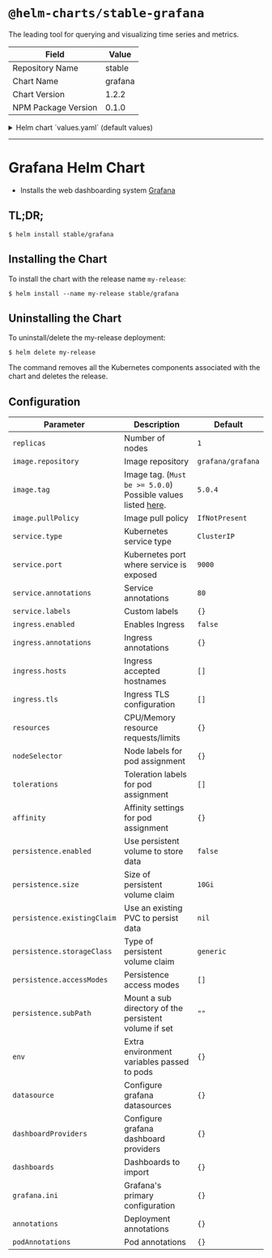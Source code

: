 # `@helm-charts/stable-grafana`

The leading tool for querying and visualizing time series and metrics.

| Field               | Value   |
| ------------------- | ------- |
| Repository Name     | stable  |
| Chart Name          | grafana |
| Chart Version       | 1.2.2   |
| NPM Package Version | 0.1.0   |

<details>

<summary>Helm chart `values.yaml` (default values)</summary>

```yaml
replicas: 1

image:
  repository: grafana/grafana
  tag: 5.0.4
  pullPolicy: IfNotPresent

  ## Optionally specify an array of imagePullSecrets.
  ## Secrets must be manually created in the namespace.
  ## ref: https://kubernetes.io/docs/tasks/configure-pod-container/pull-image-private-registry/
  ##
  # pullSecrets:
  #   - myRegistrKeySecretName

downloadDashboardsImage:
  repository: appropriate/curl
  tag: latest
  pullPolicy: IfNotPresent

## Pod Annotations
# podAnnotations: {}

## Deployment annotations
# annotations: {}

## Expose the grafana service to be accessed from outside the cluster (LoadBalancer service).
## or access it from within the cluster (ClusterIP service). Set the service type and the port to serve it.
## ref: http://kubernetes.io/docs/user-guide/services/
##
service:
  type: ClusterIP
  port: 80
  annotations: {}
  labels: {}

ingress:
  enabled: false
  annotations:
    {}
    # kubernetes.io/ingress.class: nginx
    # kubernetes.io/tls-acme: "true"
  path: /
  hosts:
    - chart-example.local
  tls: []
  #  - secretName: chart-example-tls
  #    hosts:
  #      - chart-example.local

resources: {}
#  limits:
#    cpu: 100m
#    memory: 128Mi
#  requests:
#    cpu: 100m
#    memory: 128Mi

## Node labels for pod assignment
## ref: https://kubernetes.io/docs/user-guide/node-selection/
#
nodeSelector: {}

## Tolerations for pod assignment
## ref: https://kubernetes.io/docs/concepts/configuration/taint-and-toleration/
##
tolerations: []

## Affinity for pod assignment
## ref: https://kubernetes.io/docs/concepts/configuration/assign-pod-node/#affinity-and-anti-affinity
##
affinity: {}

## Enable persistence using Persistent Volume Claims
## ref: http://kubernetes.io/docs/user-guide/persistent-volumes/
##
persistence:
  enabled: false
  # storageClassName: default
  # accessModes:
  #   - ReadWriteOnce
  # size: 10Gi
  # annotations: {}
  # subPath: ""
  # existingClaim:

adminUser: admin
# adminPassword: strongpassword

## Extra environment variables that will be pass onto deployment pods
env: {}

# Pass the plugins you want installed as a comma separated list.
# plugins: "digrich-bubblechart-panel,grafana-clock-panel"
plugins: ''

## Configure grafana datasources
## ref: http://docs.grafana.org/administration/provisioning/#datasources
##
datasources: {}
#  datasources.yaml:
#    apiVersion: 1
#    datasources:
#    - name: Prometheus
#      type: prometheus
#      url: http://prometheus-prometheus-server
#      access: proxy
#      isDefault: true

## Configure grafana dashboard providers
## ref: http://docs.grafana.org/administration/provisioning/#dashboards
##
dashboardProviders: {}
#  dashboardproviders.yaml:
#    apiVersion: 1
#    providers:
#    - name: 'default'
#      orgId: 1
#      folder: ''
#      type: file
#      disableDeletion: false
#      editable: true
#      options:
#        path: /var/lib/grafana/dashboards

## Configure grafana dashboard to import
## NOTE: To use dashboards you must also enable/configure dashboardProviders
## ref: https://grafana.com/dashboards
##
dashboards: {}
#  some-dashboard:
#    json: |
#      $RAW_JSON
#  prometheus-stats:
#    gnetId: 2
#    revision: 2
#    datasource: Prometheus
#  local-dashboard:
#    url: https://example.com/repository/test.json

## Grafana's primary configuration
## NOTE: values in map will be converted to ini format
## ref: http://docs.grafana.org/installation/configuration/
##
grafana.ini:
  paths:
    data: /var/lib/grafana/data
    logs: /var/log/grafana
    plugins: /var/lib/grafana/plugins
  analytics:
    check_for_updates: true
  log:
    mode: console
  grafana_net:
    url: https://grafana.net
```

</details>

---

# Grafana Helm Chart

- Installs the web dashboarding system [Grafana](http://grafana.org/)

## TL;DR;

```console
$ helm install stable/grafana
```

## Installing the Chart

To install the chart with the release name `my-release`:

```console
$ helm install --name my-release stable/grafana
```

## Uninstalling the Chart

To uninstall/delete the my-release deployment:

```console
$ helm delete my-release
```

The command removes all the Kubernetes components associated with the chart and deletes the release.

## Configuration

| Parameter                   | Description                                                                                                    | Default           |
| --------------------------- | -------------------------------------------------------------------------------------------------------------- | ----------------- |
| `replicas`                  | Number of nodes                                                                                                | `1`               |
| `image.repository`          | Image repository                                                                                               | `grafana/grafana` |
| `image.tag`                 | Image tag. (`Must be >= 5.0.0`) Possible values listed [here](https://hub.docker.com/r/grafana/grafana/tags/). | `5.0.4`           |
| `image.pullPolicy`          | Image pull policy                                                                                              | `IfNotPresent`    |
| `service.type`              | Kubernetes service type                                                                                        | `ClusterIP`       |
| `service.port`              | Kubernetes port where service is exposed                                                                       | `9000`            |
| `service.annotations`       | Service annotations                                                                                            | `80`              |
| `service.labels`            | Custom labels                                                                                                  | `{}`              |
| `ingress.enabled`           | Enables Ingress                                                                                                | `false`           |
| `ingress.annotations`       | Ingress annotations                                                                                            | `{}`              |
| `ingress.hosts`             | Ingress accepted hostnames                                                                                     | `[]`              |
| `ingress.tls`               | Ingress TLS configuration                                                                                      | `[]`              |
| `resources`                 | CPU/Memory resource requests/limits                                                                            | `{}`              |
| `nodeSelector`              | Node labels for pod assignment                                                                                 | `{}`              |
| `tolerations`               | Toleration labels for pod assignment                                                                           | `[]`              |
| `affinity`                  | Affinity settings for pod assignment                                                                           | `{}`              |
| `persistence.enabled`       | Use persistent volume to store data                                                                            | `false`           |
| `persistence.size`          | Size of persistent volume claim                                                                                | `10Gi`            |
| `persistence.existingClaim` | Use an existing PVC to persist data                                                                            | `nil`             |
| `persistence.storageClass`  | Type of persistent volume claim                                                                                | `generic`         |
| `persistence.accessModes`   | Persistence access modes                                                                                       | `[]`              |
| `persistence.subPath`       | Mount a sub directory of the persistent volume if set                                                          | `""`              |
| `env`                       | Extra environment variables passed to pods                                                                     | `{}`              |
| `datasource`                | Configure grafana datasources                                                                                  | `{}`              |
| `dashboardProviders`        | Configure grafana dashboard providers                                                                          | `{}`              |
| `dashboards`                | Dashboards to import                                                                                           | `{}`              |
| `grafana.ini`               | Grafana's primary configuration                                                                                | `{}`              |
| `annotations`               | Deployment annotations                                                                                         | `{}`              |
| `podAnnotations`            | Pod annotations                                                                                                | `{}`              |
